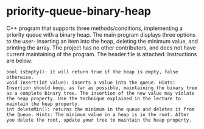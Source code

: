 # priority-queue-binary-heap
C++ program that supports three methods/conditions, implementing a priority queue with a binary heap. The main program displays three options to the user- inserting an item into the heap, deleting the minimum value, and printing the array. The project has no other contributors, and does not have current maintaining of the program. The header file is attached. Instructions are below: 

```
bool isEmpty(): it will return true if the heap is empty, false otherwise.
void insert(int value): inserts a value into the queue. Hints: Insertion should keep, as far as possible, maintaining the binary tree as a complete binary tree. The insertion of the new value may violate the heap property. Use the technique explained in the lecture to maintain the heap property.
int deleteMin(): returns the minimum in the queue and deletes it from the Queue. Hints: The minimum value in a heap is in the root. After you delete the root, update your tree to maintain the heap property.
```
